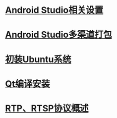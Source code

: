 # [Android Studio相关设置](AndroidStudio/Readme.md)

# [Android Studio多渠道打包](Flavors/Readme.md)

# [初装Ubuntu系统](./初装Ubuntu系统.md)

# [Qt编译安装](./Qt编译安装.md)

# [RTP、RTSP协议概述](./RTP_RTSP/RTP_RTSP.md)